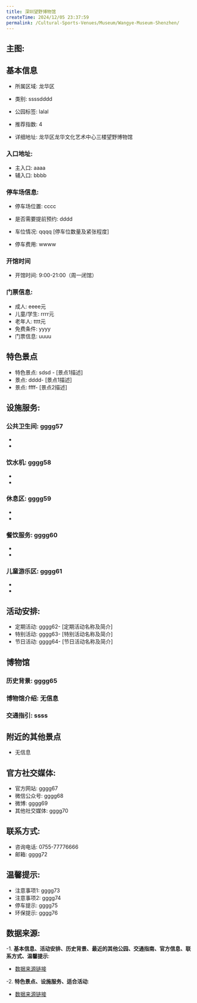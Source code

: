 ```yaml
---
title: 深圳望野博物馆
createTime: 2024/12/05 23:37:59
permalink: /Cultural-Sports-Venues/Museum/Wangye-Museum-Shenzhen/
---
```


## 主图:
<ImageCard
image="https://cn.bing.com/th?id=OHR.AlfanzinaLighthouse_ZH-CN9704515669_1920x1080.webp"
title= "深圳望野博物馆"
description= ""
date="2024/12/05"
href="/"
author="市文化广电旅游体育局"
/>
## 基本信息

- 所属区域: 龙华区

- 类别: ssssdddd

- 公园标签: lalal

- 推荐指数: 4

- 详细地址: 龙华区龙华文化艺术中心三楼望野博物馆

### 入口地址:
- 主入口: aaaa
- 辅入口: bbbb
### 停车场信息:
- 停车场位置: cccc

- 是否需要提前预约: dddd

- 车位情况: qqqq [停车位数量及紧张程度]

- 停车费用: wwww

### 开馆时间
- 开馆时间: 9:00-21:00（周一闭馆）

### 门票信息:
- 成人: eeee元
- 儿童/学生: rrrr元
- 老年人: tttt元
- 免费条件: yyyy
- 门票信息: uuuu
## 特色景点
- 特色景点: sdsd - [景点1描述]
- 景点: dddd- [景点1描述]
- 景点: ffff- [景点2描述]
## 设施服务:
### 公共卫生间: gggg57
- 
- 
### 饮水机: gggg58
- 
- 
### 休息区: gggg59
- 
- 
### 餐饮服务: gggg60
- 
- 
### 儿童游乐区: gggg61
- 
- 
## 活动安排:
- 定期活动: gggg62- [定期活动名称及简介]
- 特别活动: gggg63- [特别活动名称及简介]
- 节日活动: gggg64- [节日活动名称及简介]
## 博物馆
### 历史背景: gggg65
### 博物馆介绍: 无信息
### 交通指引: ssss

## 附近的其他景点
- 无信息

## 官方社交媒体:
- 官方网站: gggg67
- 微信公众号: gggg68
- 微博: gggg69
- 其他社交媒体: gggg70

## 联系方式:
- 咨询电话: 0755-77776666
- 邮箱: gggg72

## 温馨提示:
- 注意事项1: gggg73
- 注意事项2: gggg74
- 停车提示: gggg75
- 环保提示: gggg76

## 数据来源:
-1. **基本信息、活动安排、历史背景、最近的其他公园、交通指南、官方信息、联系方式、温馨提示**:
- [数据来源链接](http://wtl.sz.gov.cn/ggfw/whl/bwgylb/index.html)

-2. **特色景点、设施服务、适合活动**:
- [数据来源链接](http://wtl.sz.gov.cn/ggfw/whl/bwgylb/index.html)

